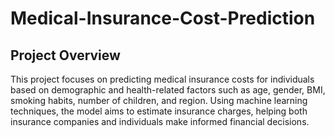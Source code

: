 # Medical-Insurance-Cost-Prediction
## Project Overview

This project focuses on predicting medical insurance costs for individuals based on demographic and health-related factors such as age, gender, BMI, smoking habits, number of children, and region. Using machine learning techniques, the model aims to estimate insurance charges, helping both insurance companies and individuals make informed financial decisions.
